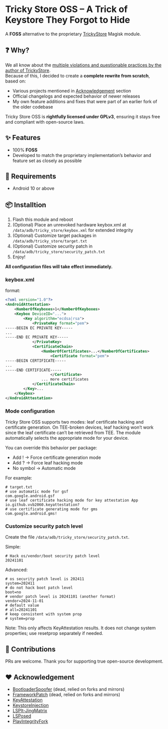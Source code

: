 # Tricky Store OSS – A Trick of Keystore They Forgot to Hide

A **FOSS** alternative to the proprietary [TrickyStore](https://github.com/5ec1cff/TrickyStore) Magisk module.  

## ❓ Why?

We all know about the [multiple violations and questionable practices by the author of TrickyStore](docs/5ec1cff-violations.md).  
Because of this, I decided to create a **complete rewrite from scratch**, based on:  

- Various projects mentioned in [Acknowledgement](https://github.com/beakthoven/TrickyStoreOSS?tab=readme-ov-file#%EF%B8%8F-acknowledgement) section
- Official changelogs and expected behavior of newer releases  
- My own feature additions and fixes that were part of an earlier fork of the older codebase  

Tricky Store OSS is **rightfully licensed under GPLv3**, ensuring it stays free and compliant with open-source laws.

## ✨ Features

- 100% **FOSS**
- Developed to match the proprietary implementation’s behavior and feature set as closely as possible

## 📱 Requirements
- Android 10 or above

## 📦 Installtion

1. Flash this module and reboot
2. (Optional) Place an unrevoked hardware keybox.xml at `/data/adb/tricky_store/keybox.xml` for extended integrity
3. (Optional) Customize target packages in `/data/adb/tricky_store/target.txt`
4. (Optional) Customize security patch in `/data/adb/tricky_store/security_patch.txt`
5. Enjoy!


**All configuration files will take effect immediately.**

### keybox.xml

format:

```xml
<?xml version="1.0"?>
<AndroidAttestation>
    <NumberOfKeyboxes>1</NumberOfKeyboxes>
    <Keybox DeviceID="...">
        <Key algorithm="ecdsa|rsa">
            <PrivateKey format="pem">
-----BEGIN EC PRIVATE KEY-----
...
-----END EC PRIVATE KEY-----
            </PrivateKey>
            <CertificateChain>
                <NumberOfCertificates>...</NumberOfCertificates>
                    <Certificate format="pem">
-----BEGIN CERTIFICATE-----
...
-----END CERTIFICATE-----
                    </Certificate>
                ... more certificates
            </CertificateChain>
        </Key>...
    </Keybox>
</AndroidAttestation>
```

### Mode configuration

Tricky Store OSS supports two modes: leaf certificate hacking and certificate generation.
On TEE-broken devices, leaf hacking won’t work since the leaf certificate can’t be retrieved from TEE. The module automatically selects the appropriate mode for your device.

You can override this behavior per package:
- Add ! → Force certificate generation mode
- Add ? → Force leaf hacking mode
- No symbol → Automatic mode

For example:

```
# target.txt
# use automatic mode for gsf
com.google.android.gsf
# use leaf certificate hacking mode for key attestation App
io.github.vvb2060.keyattestation?
# use certificate generating mode for gms
com.google.android.gms!
```

### Customize security patch level 

Create the file `/data/adb/tricky_store/security_patch.txt`.

Simple:

```
# Hack os/vendor/boot security patch level
20241101
```

Advanced:

```
# os security patch level is 202411
system=202411
# do not hack boot patch level
boot=no
# vendor patch level is 20241101 (another format)
vendor=2024-11-01
# default value
# all=20241101
# keep consistent with system prop
# system=prop
```

Note: This only affects KeyAttestation results.
It does not change system properties; use resetprop separately if needed.

## 🤝 Contributions
PRs are welcome. Thank you for supporting true open-source development.

## ❤️ Acknowledgement

- [BootloaderSpoofer](https://github.com/chiteroman/BootloaderSpoofer) (dead, relied on forks and mirrors)
- [FrameworkPatch](https://github.com/chiteroman/FrameworkPatch) (dead, relied on forks and mirrors)
- [KeyAttestation](https://github.com/vvb2060/KeyAttestation)
- [KeystoreInjection](https://github.com/aviraxp/Zygisk-KeystoreInjection)
- [LSPlt-JingMatrix](https://github.com/JingMatrix/LSPlt)
- [LSPosed](https://github.com/LSPosed/LSPosed)
- [PlayIntegrityFork](https://github.com/osm0sis/PlayIntegrityFork)
